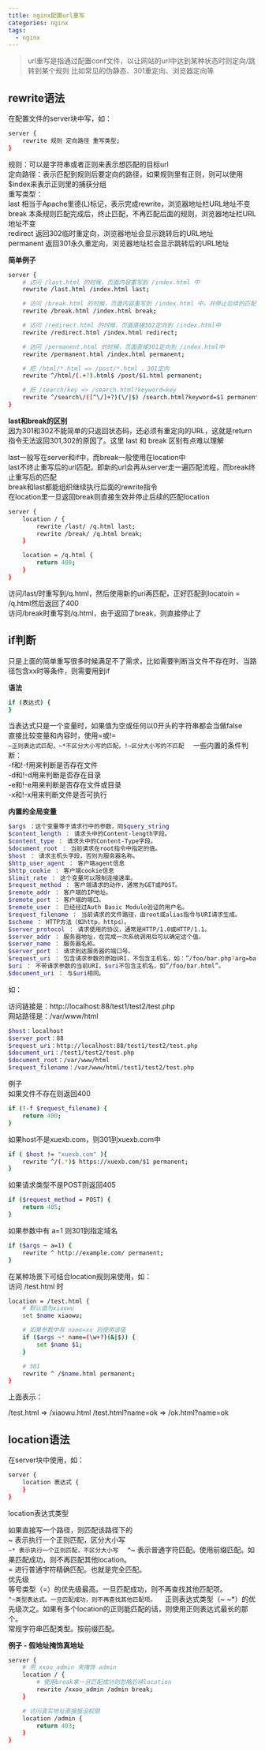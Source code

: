 ```yaml
---
title: nginx配置url重写
categories: nginx
tags:
  - nginx
---
```


> url重写是指通过配置conf文件，以让网站的url中达到某种状态时则定向/跳转到某个规则
> 比如常见的伪静态、301重定向、浏览器定向等

## rewrite语法
在配置文件的server块中写，如：

```sh
server {
    rewrite 规则 定向路径 重写类型;
}
```

规则：可以是字符串或者正则来表示想匹配的目标url  
定向路径：表示匹配到规则后要定向的路径，如果规则里有正则，则可以使用$index来表示正则里的捕获分组  
重写类型：  
last 相当于Apache里德(L)标记，表示完成rewrite，浏览器地址栏URL地址不变  
break 本条规则匹配完成后，终止匹配，不再匹配后面的规则，浏览器地址栏URL地址不变  
redirect 返回302临时重定向，浏览器地址会显示跳转后的URL地址  
permanent 返回301永久重定向，浏览器地址栏会显示跳转后的URL地址  

**简单例子**  

```sh
server {
    # 访问 /last.html 的时候，页面内容重写到 /index.html 中
    rewrite /last.html /index.html last;

    # 访问 /break.html 的时候，页面内容重写到 /index.html 中，并停止后续的匹配
    rewrite /break.html /index.html break;

    # 访问 /redirect.html 的时候，页面直接302定向到 /index.html中
    rewrite /redirect.html /index.html redirect;

    # 访问 /permanent.html 的时候，页面直接301定向到 /index.html中
    rewrite /permanent.html /index.html permanent;

    # 把 /html/*.html => /post/*.html ，301定向
    rewrite ^/html/(.+?).html$ /post/$1.html permanent;

    # 把 /search/key => /search.html?keyword=key
    rewrite ^/search\/([^\/]+?)(\/|$) /search.html?keyword=$1 permanent;
}
```  

**last和break的区别**  
因为301和302不能简单的只返回状态码，还必须有重定向的URL，这就是return指令无法返回301,302的原因了。这里 last 和 break 区别有点难以理解  

last一般写在server和if中，而break一般使用在location中  
last不终止重写后的url匹配，即新的url会再从server走一遍匹配流程，而break终止重写后的匹配  
break和last都能组织继续执行后面的rewrite指令  
在location里一旦返回break则直接生效并停止后续的匹配location  

```sh
server {
    location / {
        rewrite /last/ /q.html last;
        rewrite /break/ /q.html break;
    }

    location = /q.html {
        return 400;
    }
}
```

访问/last/时重写到/q.html，然后使用新的uri再匹配，正好匹配到locatoin = /q.html然后返回了400  
访问/break时重写到/q.html，由于返回了break，则直接停止了  

## if判断
只是上面的简单重写很多时候满足不了需求，比如需要判断当文件不存在时、当路径包含xx时等条件，则需要用到if  

**语法**
```sh
if (表达式) {
}
```

当表达式只是一个变量时，如果值为空或任何以0开头的字符串都会当做false  
直接比较变量和内容时，使用=或!=  
``~正则表达式匹配，~*不区分大小写的匹配，!~区分大小写的不匹配  ``
一些内置的条件判断：  
-f和!-f用来判断是否存在文件  
-d和!-d用来判断是否存在目录  
-e和!-e用来判断是否存在文件或目录  
-x和!-x用来判断文件是否可执行  

**内置的全局变量**  
```sh
$args ：这个变量等于请求行中的参数，同$query_string
$content_length ： 请求头中的Content-length字段。
$content_type ： 请求头中的Content-Type字段。
$document_root ： 当前请求在root指令中指定的值。
$host ： 请求主机头字段，否则为服务器名称。
$http_user_agent ： 客户端agent信息
$http_cookie ： 客户端cookie信息
$limit_rate ： 这个变量可以限制连接速率。
$request_method ： 客户端请求的动作，通常为GET或POST。
$remote_addr ： 客户端的IP地址。
$remote_port ： 客户端的端口。
$remote_user ： 已经经过Auth Basic Module验证的用户名。
$request_filename ： 当前请求的文件路径，由root或alias指令与URI请求生成。
$scheme ： HTTP方法（如http，https）。
$server_protocol ： 请求使用的协议，通常是HTTP/1.0或HTTP/1.1。
$server_addr ： 服务器地址，在完成一次系统调用后可以确定这个值。
$server_name ： 服务器名称。
$server_port ： 请求到达服务器的端口号。
$request_uri ： 包含请求参数的原始URI，不包含主机名，如：”/foo/bar.php?arg=baz”。
$uri ： 不带请求参数的当前URI，$uri不包含主机名，如”/foo/bar.html”。
$document_uri ： 与$uri相同。
```

如：

访问链接是：http://localhost:88/test1/test2/test.php  
网站路径是：/var/www/html  
```sh
$host：localhost
$server_port：88
$request_uri：http://localhost:88/test1/test2/test.php
$document_uri：/test1/test2/test.php
$document_root：/var/www/html
$request_filename：/var/www/html/test1/test2/test.php
```

例子  
如果文件不存在则返回400  
```sh
if (!-f $request_filename) {
    return 400;
}
```
如果host不是xuexb.com，则301到xuexb.com中  
```sh
if ( $host != "xuexb.com" ){
    rewrite ^/(.*)$ https://xuexb.com/$1 permanent;
}
```
如果请求类型不是POST则返回405  
```sh
if ($request_method = POST) {
    return 405;
}
```
如果参数中有 a=1 则301到指定域名  
```sh
if ($args ~ a=1) {
    rewrite ^ http://example.com/ permanent;
}
```
在某种场景下可结合location规则来使用，如：   
访问 /test.html 时  
```sh
location = /test.html {
    # 默认值为xiaowu
    set $name xiaowu;

    # 如果参数中有 name=xx 则使用该值
    if ($args ~* name=(\w+?)(&|$)) {
        set $name $1;
    }

    # 301
    rewrite ^ /$name.html permanent;
}
```
上面表示：  

/test.html => /xiaowu.html
/test.html?name=ok => /ok.html?name=ok

## location语法  
在server块中使用，如：  
```sh
server {
    location 表达式 {
    }
}
```
location表达式类型  

如果直接写一个路径，则匹配该路径下的  
~ 表示执行一个正则匹配，区分大小写  
``~* 表示执行一个正则匹配，不区分大小写  ``
^~ 表示普通字符匹配。使用前缀匹配。如果匹配成功，则不再匹配其他location。  
= 进行普通字符精确匹配。也就是完全匹配。  
优先级  
等号类型（=）的优先级最高。一旦匹配成功，则不再查找其他匹配项。  
``^~类型表达式。一旦匹配成功，则不再查找其他匹配项。  ``
正则表达式类型（~ ~*）的优先级次之。如果有多个location的正则能匹配的话，则使用正则表达式最长的那个。  
常规字符串匹配类型。按前缀匹配。  

**例子 - 假地址掩饰真地址**  
```sh
server {
    # 用 xxoo_admin 来掩饰 admin
    location / {
        # 使用break拿一旦匹配成功则忽略后续location
        rewrite /xxoo_admin /admin break;
    }

    # 访问真实地址直接报没权限
    location /admin {
        return 403;
    }
}
```